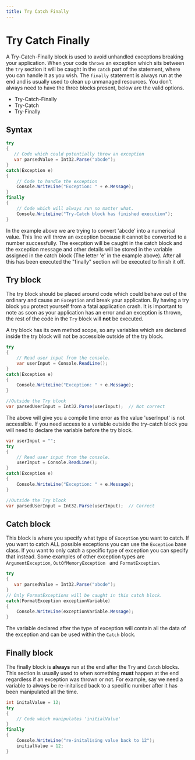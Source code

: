 ```yaml
---
title: Try Catch Finally
---
```

# Try Catch Finally

A Try-Catch-Finally block is used to avoid unhandled exceptions breaking your application. When your code ```throws``` an exception which sits between the ```try``` section it will be caught in the ```catch``` part of the statement, where you can handle it as you wish. The ```finally``` statement is always run at the end and is usually used to clean up unmanaged resources. You don't always need to have the three blocks present, below are the valid options.
* Try-Catch-Finally 
* Try-Catch 
* Try-Finally

## Syntax

```csharp
try
{
   // Code which could potentially throw an exception
   var parsedValue = Int32.Parse("abcde");
}
catch(Exception e)
{
    // Code to handle the exception
    Console.WriteLine("Exception: " + e.Message);
}
finally
{
    // Code which will always run no matter what.
    Console.WriteLine("Try-Catch block has finished execution");
}
```
In the example above we are trying to convert 'abcde' into a numerical value. This line will throw an exception because it cannot be converted to a number successfully. The execption will be caught in the catch block and the exception message and other details will be stored in the variable assigned in the catch block (The letter 'e' in the example above). After all this has been executed the "finally" section will be executed to finish it off.

## Try block

The try block should be placed around code which could behave out of the ordinary and cause an ```Exception``` and break your application. By having a try block you protect yourself from a fatal application crash. It is important to note as soon as your application has an error and an exception is thrown, the rest of the code in the ```Try``` block will **not** be executed.

A try block has its own method scope, so any variables which are declared inside the try block will not be accessible outside of the try block.

```csharp
try
{
    // Read user input from the console.
    var userInput = Console.ReadLine();
}
catch(Exception e)
{
    Console.WriteLine("Exception: " + e.Message);
}

//Outside the Try block 
var parsedUserInput = Int32.Parse(userInput);  // Not correct 
```
The above will give you a compile time error as the value 'userInput' is not accessible. If you need access to a variable outside the try-catch block you will need to declare the variable before the try block.

```csharp
var userInput = "";
try
{
    // Read user input from the console.
    userInput = Console.ReadLine();
}
catch(Exception e)
{
    Console.WriteLine("Exception: " + e.Message);
}

//Outside the Try block 
var parsedUserInput = Int32.Parse(userInput);  // Correct 
```

## Catch block
This block is where you specify what type of ```Exception``` you want to catch. If you want to catch ALL possible exceptions you can use the ```Exception``` base class. If you want to only catch a specific type of exception you can specify that instead. Some examples of other exception types are ```ArgumentException```, ```OutOfMemoryException ``` and ```FormatException```.

```csharp
try
{
   var parsedValue = Int32.Parse("abcde");
}
// Only FormatExceptions will be caught in this catch block.
catch(FormatException exceptionVariable)
{
    Console.WriteLine(exceptionVariable.Message);
}
```
The variable declared after the type of exception will contain all the data of the exception and can be used within the ```Catch``` block.

## Finally block
The finally block is **always** run at the end after the ```Try``` and ```Catch``` blocks. This section is usually used to when something **must** happen at the end regardless if an exception was thrown or not.
For example, say we need a variable to always be re-initalised back to a specific number after it has been manipulated all the time.
```csharp
int initalValue = 12;
try
{
    // Code which manipulates 'initialValue'
}
finally
{
    Console.WriteLine("re-initalising value back to 12");
    initialValue = 12;
}
```
